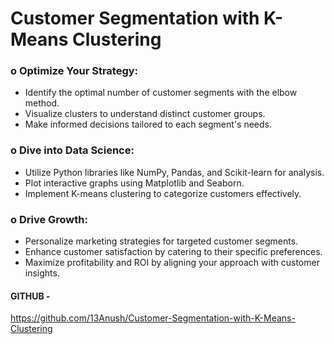 # Customer Segmentation with K-Means Clustering



### o Optimize Your Strategy:
- Identify the optimal number of customer segments with the elbow method.
- Visualize clusters to understand distinct customer groups.
- Make informed decisions tailored to each segment's needs.

### o Dive into Data Science:
- Utilize Python libraries like NumPy, Pandas, and Scikit-learn for analysis.
- Plot interactive graphs using Matplotlib and Seaborn.
- Implement K-means clustering to categorize customers effectively.

### o Drive Growth:
- Personalize marketing strategies for targeted customer segments.
- Enhance customer satisfaction by catering to their specific preferences.
- Maximize profitability and ROI by aligning your approach with customer insights.

#### GITHUB -
https://github.com/13Anush/Customer-Segmentation-with-K-Means-Clustering
